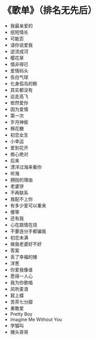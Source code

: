 # 《歌单》（排名无先后）

* 我最亲爱的  
* 纸短情长  
* 可能否  
* 请你说爱我  
* 逆流成河  
* 樱花草  
* 情非得已  
* 爱情码头  
* 告白气球  
* 化身孤岛的鲸  
* 其实都没有  
* 远走高飞  
* 依然爱你  
* 因为爱情  
* 第一次  
* 岁月神偷  
* 棉花糖  
* 初恋女生  
* 小幸运  
* 爱到花开  
* 痴心绝对  
* 后来  
* 漂洋过海来看你  
* 听海  
* 拥抱的理由  
* 老婆饼  
* 不再联系  
* 我配不上你  
* 有多少爱可以重来  
* 傻等  
* 还有我  
* 心在跳情在烧  
* 不要连分手都骗我  
* 初恋未满  
* 做我老婆好不好  
* 答案  
* 丢了幸福的猪  
* 洋葱  
* 你爱我像谁  
* 愿得一人心  
* 我为你歌唱  
* 风吹麦浪  
* 肩上蝶  
* 苦茶七分甜  
* 勇敢爱  
* Pretty Boy  
* Imagine Me Without You  
* 学猫叫  
* 猪头哥哥  
